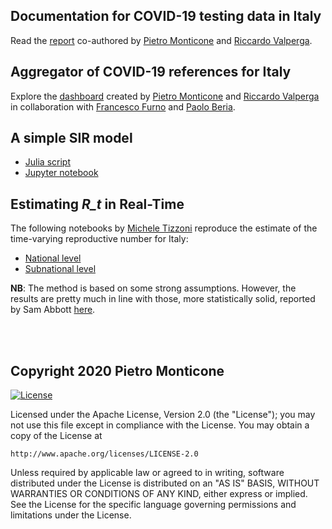 ## Documentation for COVID-19 testing data in Italy

Read the [report](https://pitmonticone.github.io/covid-italy/owid-testing-italy.html) co-authored by [Pietro Monticone](https://github.com/pitmonticone) and [Riccardo Valperga](https://github.com/Ricvalp). 

## Aggregator of COVID-19 references for Italy

Explore the [dashboard](https://pitmonticone.github.io/covid-italy/dashboard.html) created by [Pietro Monticone](https://github.com/pitmonticone) and [Riccardo Valperga](https://github.com/Ricvalp) in collaboration with [Francesco Furno](https://github.com/FFurno) and [Paolo Beria](https://github.com/beriapaolo).

## A simple SIR model 

* [Julia script](https://github.com/pitmonticone/covid-italy/blob/master/models/sir.jl)
* [Jupyter notebook](https://github.com/pitmonticone/covid-italy/blob/master/models/sir.ipynb)

## Estimating *R_t* in Real-Time

The following notebooks by [Michele Tizzoni](https://github.com/micheletizzoni) reproduce the estimate of the time-varying reproductive number for Italy:

* [National level](https://github.com/micheletizzoni/covid-19/blob/master/Realtime%20R%20-%20Italy.ipynb)
* [Subnational level](https://github.com/micheletizzoni/covid-19/blob/master/Realtime%20R%20-%20Italian%20Regions.ipynb)

**NB**: The method is based on some strong assumptions. However, the results are pretty much in line with those, more statistically solid, reported by Sam Abbott [here](https://github.com/epiforecasts/covid).


<br><br>

## Copyright 2020 Pietro Monticone

[![License](https://img.shields.io/badge/License-Apache%202.0-blue.svg)](https://opensource.org/licenses/Apache-2.0)

Licensed under the Apache License, Version 2.0 (the "License");
you may not use this file except in compliance with the License.
You may obtain a copy of the License at

    http://www.apache.org/licenses/LICENSE-2.0

Unless required by applicable law or agreed to in writing, software
distributed under the License is distributed on an "AS IS" BASIS,
WITHOUT WARRANTIES OR CONDITIONS OF ANY KIND, either express or implied.
See the License for the specific language governing permissions and
limitations under the License.

